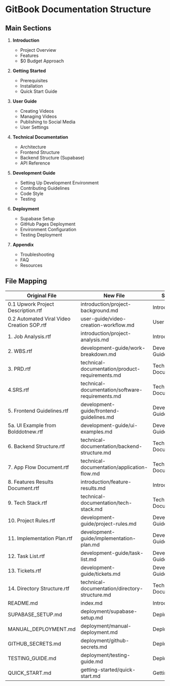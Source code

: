 # GitBook Documentation Structure

## Main Sections

1. **Introduction**
   - Project Overview
   - Features
   - $0 Budget Approach

2. **Getting Started**
   - Prerequisites
   - Installation
   - Quick Start Guide

3. **User Guide**
   - Creating Videos
   - Managing Videos
   - Publishing to Social Media
   - User Settings

4. **Technical Documentation**
   - Architecture
   - Frontend Structure
   - Backend Structure (Supabase)
   - API Reference

5. **Development Guide**
   - Setting Up Development Environment
   - Contributing Guidelines
   - Code Style
   - Testing

6. **Deployment**
   - Supabase Setup
   - GitHub Pages Deployment
   - Environment Configuration
   - Testing Deployment

7. **Appendix**
   - Troubleshooting
   - FAQ
   - Resources

## File Mapping

| Original File | New File | Section |
|---------------|----------|---------|
| 0.1 Upwork Project Description.rtf | introduction/project-background.md | Introduction |
| 0.2 Automated Viral Video Creation SOP.rtf | user-guide/video-creation-workflow.md | User Guide |
| 1. Job Analysis.rtf | introduction/project-analysis.md | Introduction |
| 2. WBS.rtf | development-guide/work-breakdown.md | Development Guide |
| 3. PRD.rtf | technical-documentation/product-requirements.md | Technical Documentation |
| 4.SRS.rtf | technical-documentation/software-requirements.md | Technical Documentation |
| 5. Frontend Guidelines.rtf | development-guide/frontend-guidelines.md | Development Guide |
| 5a. UI Example from Bolddotnew.rtf | development-guide/ui-examples.md | Development Guide |
| 6. Backend Structure.rtf | technical-documentation/backend-structure.md | Technical Documentation |
| 7. App Flow Document.rtf | technical-documentation/application-flow.md | Technical Documentation |
| 8. Features Results Document.rtf | introduction/feature-results.md | Introduction |
| 9. Tech Stack.rtf | technical-documentation/tech-stack.md | Technical Documentation |
| 10. Project Rules.rtf | development-guide/project-rules.md | Development Guide |
| 11. Implementation Plan.rtf | development-guide/implementation-plan.md | Development Guide |
| 12. Task List.rtf | development-guide/task-list.md | Development Guide |
| 13. Tickets.rtf | development-guide/tickets.md | Development Guide |
| 14. Directory Structure.rtf | technical-documentation/directory-structure.md | Technical Documentation |
| README.md | index.md | Introduction |
| SUPABASE_SETUP.md | deployment/supabase-setup.md | Deployment |
| MANUAL_DEPLOYMENT.md | deployment/manual-deployment.md | Deployment |
| GITHUB_SECRETS.md | deployment/github-secrets.md | Deployment |
| TESTING_GUIDE.md | deployment/testing-guide.md | Deployment |
| QUICK_START.md | getting-started/quick-start.md | Getting Started |
